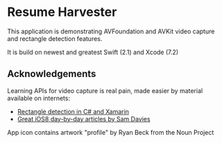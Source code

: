 # Resume Harvester

This application is demonstrating AVFoundation and AVKit video capture and rectangle detection features.

It is build on newest and greatest Swift (2.1) and Xcode (7.2)


## Acknowledgements

Learning APIs for video capture is real pain, made easier by material available on internets:

* [Rectangle detection in C# and Xamarin](https://github.com/Krumelur/RectangleDetection.iOS)
* [Great iOS8 day-by-day articles by Sam Davies](https://www.shinobicontrols.com/blog/ios8-day-by-day-day-13-coreimage-detectors)

App icon contains artwork "profile" by Ryan Beck from the Noun Project

